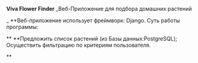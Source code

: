 **Viva Flower Finder**
_Веб-Приложение для подбора домашних растений

_
**Веб-приложение использует фреймворк: Django. 
Суть работы программы: 



**
**Предложить список растений (из Базы данных:PostgreSQL);
Осуществить фильтрацию по критериям пользователя.


**
